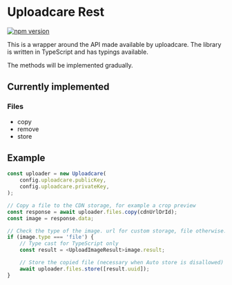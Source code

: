 # Uploadcare Rest
[![npm version](https://img.shields.io/npm/v/uploadcare-rest.svg?style=for-the-badge)](https://www.npmjs.com/package/uploadcare-rest)

This is a wrapper around the API made available by uploadcare.
The library is written in TypeScript and has typings available.

The methods will be implemented gradually.

## Currently implemented

### Files
- copy
- remove
- store

## Example
```TypeScript
const uploader = new Uploadcare(
    config.uploadcare.publicKey,
    config.uploadcare.privateKey,
);

// Copy a file to the CDN storage, for example a crop preview
const response = await uploader.files.copy(cdnUrlOrId);
const image = response.data;

// Check the type of the image. url for custom storage, file otherwise.
if (image.type === 'file') {
    // Type cast for TypeScript only
    const result = <UploadImageResult>image.result;

    // Store the copied file (necessary when Auto store is disallowed)
    await uploader.files.store([result.uuid]);
}
```

